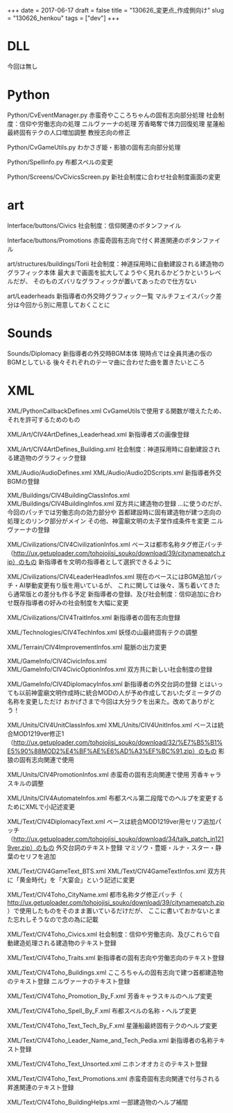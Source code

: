+++
date = 2017-06-17
draft = false
title = "130626_変更点_作成側向け"
slug = "130626_henkou"
tags = ["dev"]
+++


# DLL

今回は無し


# Python

Python/CvEventManager.py
赤蛮奇やこころちゃんの固有志向部分処理
社会制度：信仰や労働志向の処理
ニルヴァーナの処理
芳香略奪で体力回復処理
星蓮船最終固有テクの人口増加調整
教授志向の修正

Python/CvGameUtils.py
わかさぎ姫・影狼の固有志向部分処理

Python/Spellinfo.py
布都スペルの変更

Python/Screens/CvCivicsScreen.py
新社会制度に合わせ社会制度画面の変更



# art

Interface/buttons/Civics
社会制度：信仰関連のボタンファイル

Interface/buttons/Promotions
赤蛮奇固有志向で付く昇進関連のボタンファイル



art/structures/buildings/Torii
社会制度：神道採用時に自動建設される建造物のグラフィック本体
最大まで画面を拡大してようやく見れるかどうかというレベルだが、
そのものズバリなグラフィックが置いてあったので仕方ない



art/Leaderheads
新指導者の外交時グラフィック一覧
マルチフェイスパック差分は今回から別に用意しておくことに



# Sounds

Sounds/Diplomacy
新指導者の外交時BGM本体
現時点では全員共通の仮のBGMとしている
後々それぞれのテーマ曲に合わせた曲を置きたいところ



# XML

XML/PythonCallbackDefines.xml
CvGameUtilsで使用する関数が増えたため、それを許可するためのもの



XML/Art/CIV4ArtDefines_Leaderhead.xml
新指導者ズの画像登録

XML/Art/CIV4ArtDefines_Building.xml
社会制度：神道採用時に自動建設される建造物のグラフィック登録


XML/Audio/AudioDefines.xml
XML/Audio/Audio2DScripts.xml
新指導者外交BGMの登録



XML/Buildings/CIV4BuildingClassInfos.xml
XML/Buildings/CIV4BuildingInfos.xml
双方共に建造物の登録
…に使うのだが、今回のパッチでは労働志向の効力部分や
首都建設時に固有建造物が建つ志向の処理とのリンク部分がメイン
その他、神霊廟文明の太子堂作成条件を変更
ニルヴァーナの登録



XML/Civilizations/CIV4CivilizationInfos.xml
ベースは都市名称タグ修正パッチ（http://ux.getuploader.com/tohojojisi_souko/download/39/citynamepatch.zip）のもの
新指導者を文明の指導者として選択できるように

XML/Civilizations/CIV4LeaderHeadInfos.xml
現在のベースにはBGM追加パッチ・AI挙動変更有り版を用いているが、
これに関しては後々、落ち着いてきたら通常版との差分も作る予定
新指導者の登録、及び社会制度：信仰追加に合わせ既存指導者の好みの社会制度を大幅に変更

XML/Civilizations/CIV4TraitInfos.xml
新指導者の固有志向登録



XML/Technologies/CIV4TechInfos.xml
妖怪の山最終固有テクの調整



XML/Terrain/CIV4ImprovementInfos.xml
龍脈の出力変更



XML/GameInfo/CIV4CivicInfos.xml
XML/GameInfo/CIV4CivicOptionInfos.xml
双方共に新しい社会制度の登録

XML/GameInfo/CIV4DiplomacyInfos.xml
新指導者の外交台詞の登録
とはいっても以前神霊廟文明作成時に統合MODの人が予め作成しておいたダミータグの名称を変更しただけ
おかげさまで今回は大分ラクを出来た。改めてありがとう！



XML/Units/CIV4UnitClassInfos.xml
XML/Units/CIV4UnitInfos.xml
ベースは統合MOD1219ver修正1（http://ux.getuploader.com/tohojojisi_souko/download/32/%E7%B5%B1%E5%90%88MOD2%E4%BF%AE%E6%AD%A3%EF%BC%91.zip）のもの
影狼の固有志向関連で使用

XML/Units/CIV4PromotionInfos.xml
赤蛮奇の固有志向関連で使用
芳香キャラスキルの調整

XML/Units/CIV4AutomateInfos.xml
布都スペル第二段階でのヘルプを変更するためにXMLで小記述変更



XML/Text/CIV4DiplomacyText.xml
ベースは統合MOD1219ver用セリフ追加パッチ（http://ux.getuploader.com/tohojojisi_souko/download/34/talk_patch_in1219ver.zip）のもの
外交台詞のテキスト登録
マミゾウ・豊姫・ルナ・スター・静葉のセリフを追加

XML/Text/CIV4GameText_BTS.xml
XML/Text/CIV4GameTextInfos.xml
双方共に「黄金時代」を「大宴会」という記述に変更

XML/Text/CIV4Toho_CityName.xml
都市名称タグ修正パッチ（ http://ux.getuploader.com/tohojojisi_souko/download/39/citynamepatch.zip ）で使用したものをそのまま置いているだけだが、
ここに書いておかないとまた忘れしそうなので念の為に記載

XML/Text/CIV4Toho_Civics.xml
社会制度：信仰や労働志向、及びこれらで自動建造処理される建造物のテキスト登録

XML/Text/CIV4Toho_Traits.xml
新指導者の固有志向や労働志向のテキスト登録

XML/Text/CIV4Toho_Buildings.xml
こころちゃんの固有志向で建つ首都建造物のテキスト登録
ニルヴァーナのテキスト登録

XML/Text/CIV4Toho_Promotion_By_F.xml
芳香キャラスキルのヘルプ変更

XML/Text/CIV4Toho_Spell_By_F.xml
布都スペルの名称・ヘルプ変更

XML/Text/CIV4Toho_Text_Tech_By_F.xml
星蓮船最終固有テクのヘルプ変更

XML/Text/CIV4Toho_Leader_Name_and_Tech_Pedia.xml
新指導者の名称テキスト登録

XML/Text/CIV4Toho_Text_Unsorted.xml
ニホンオオカミのテキスト登録

XML/Text/CIV4Toho_Text_Promotions.xml
赤蛮奇固有志向関連で付与される昇進関連のテキスト登録

XML/Text/CIV4Toho_BuildingHelps.xml
一部建造物のヘルプ補間

